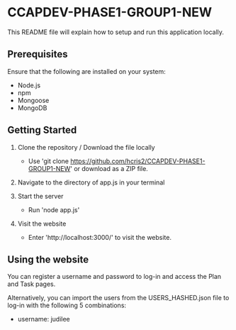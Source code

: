 # CCAPDEV-PHASE1-GROUP1-NEW
This README file will explain how to setup and run this application locally.

## Prerequisites
Ensure that the following are installed on your system:
* Node.js
* npm
* Mongoose
* MongoDB

## Getting Started
1. Clone the repository / Download the file locally
   - Use 'git clone https://github.com/hcris2/CCAPDEV-PHASE1-GROUP1-NEW' or download as a ZIP file.

2. Navigate to the directory of app.js in your terminal
   
3. Start the server
   - Run 'node app.js'
   
4. Visit the website
   - Enter 'http://localhost:3000/' to visit the website.

## Using the website
You can register a username and password to log-in and access the Plan and Task pages.

Alternatively, you can import the users from the USERS_HASHED.json file to log-in with the following 5 combinations:
* username: judilee

